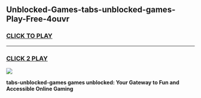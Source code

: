 
## Unblocked-Games-tabs-unblocked-games-Play-Free-4ouvr
<h3>
<a href="https://premium76.site?title=tabs-unblocked-games&ref=18A">CLICK TO PLAY</a></h3>
<hr>

<h3>
<a href="https://premium76.site?title=tabs-unblocked-games&ref=18A">CLICK 2 PLAY</a>
  
</h3>

<a href="https://premium76.site?title=tabs-unblocked-games&ref=18A"><img src="https://clearcache.store/games.png"></a>


**tabs-unblocked-games games unblocked: Your Gateway to Fun and Accessible Online Gaming**
